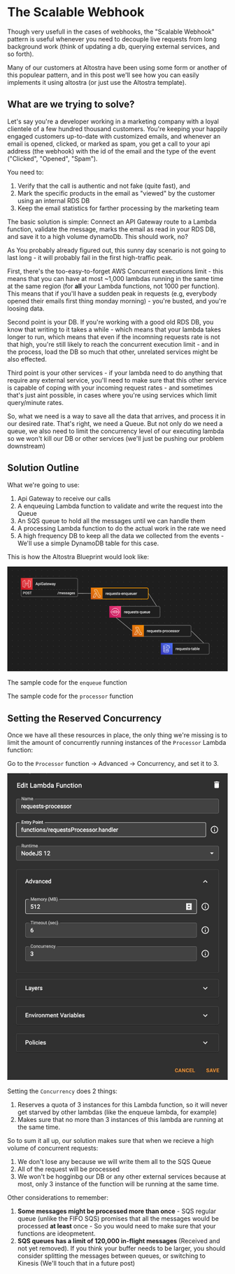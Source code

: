 # The Scalable Webhook

Though very usefull in the cases of webhooks, the "Scalable Webhook" pattern is useful whenever you need to decouple live requests from long background work (think of updating a db, querying external services, and so forth).

Many of our customers at Altostra have been using some form or another of this populear pattern, and in this post we'll see how you can easily implements it using altostra (or just use the Altostra template).

## What are we trying to solve?

Let's say you're a developer working in a marketing company with a loyal clientele of a few hundred thousand customers. You're keeping your happily engaged customers up-to-date with customized emails, and whenever an email is opened, clicked, or marked as spam, you get a call to your api address (the webhook) with the id of the email and the type of the event ("Clicked", "Opened", "Spam").

You need to:
1. Verify that the call is authentic and not fake (quite fast), and
2. Mark the specific products in the email as "viewed" by the customer using an internal RDS DB
3. Keep the email statistics for farther processing by the marketing team

The basic solution is simple: Connect an API Gateway route to a Lambda function, validate the message, marks the email as read in your RDS DB, and save it to a high volume dynamoDb. This should work, no?

As You probably already figured out, this sunny day scenario is not going to last long - it will probably fail in the first high-traffic peak.

First, there's the too-easy-to-forget AWS Concurrent executions limit - this means that you can have at most ~1,000 lambdas running in the same time at the same region (for **all** your Lambda functions, not 1000 per function). This means that if you'll have a sudden peak in requests (e.g, everybody opened their emails first thing monday morning) - you're busted, and you're loosing data.

Second point is your DB. If you're working with a good old RDS DB, you know that writing to it takes a while - which means that your lambda takes longer to run, which means that even if the incomning requests rate is not that high, you're still likely to reach the concurrent execution limit - and in the process, load the DB so much that other, unrelated services might be also effected.

Third point is your other services - if your lambda need to do anything that require any external service, you'll need to make sure that this other service is capable of coping with your incoming request rates - and sometimes that's just aint possible, in cases where you're using services which limit query/minute rates.

So, what we need is a way to save all the data that arrives, and process it in our desired rate. That's right, we need a Queue. But not only do we need a queue, we also need to limit the concurrency level of our executing lambda so we won't kill our DB or other services (we'll just be pushing our problem downstream)

## Solution Outline

What we're going to use:

1. Api Gateway to receive our calls
2. A enqueuing Lambda function to validate and write the request into the Queue
3. An SQS queue to hold all the messages until we can handle them
4. A processing Lambda function to do the actual work in the rate we need
5. A high frequency DB to keep all the data we collected from the events - We'll use a simple DynamoDB table for this case.

This is how the Altostra Blueprint would look like:

![Altostra Blueprint](./resources/BlueprintImage.png)

The sample code for the `enqueue` function
<script src="https://gist.github.com/yossale/8cc170ec0f21f222e586c01fc77338a8.js"></script>

The sample code for the `processor` function
<script src="https://gist.github.com/yossale/92287590c4164e3b3e0765fe010469e1.js"></script>

## Setting the Reserved Concurrency

Once we have all these resources in place, the only thing we're missing is to limit the amount of concurrently running instances of the `Processor` Lambda function:

Go to the `Processor` function -> Advanced -> Concurrency, and set it to 3.

![Function Concurrency](./resources/concurrencyDialog.jpeg)

Setting the `Concurrency` does 2 things:
1. Reserves a quota of 3 instances for this Lambda function, so it will never get starved by other lambdas (like the enqueue lambda, for example)
2. Makes sure that no more than 3 instances of this lambda are running at the same time.

So to sum it all up, our solution makes sure that when we recieve a high volume of concurrent requests:
1. We don't lose any because we will write them all to the SQS Queue
2. All of the request will be processed
3. We won't be hogginbg our DB or any other external services because at most, only 3 instance of the function will be running at the same time.

Other considerations to remember:
1. **Some messages might be processed more than once** - SQS regular queue (unlike the FIFO SQS) promises that all the messages would be processed **at least** once - So you would need to make sure that your functions are ideopmetent.
2. **SQS queues has a limit of 120,000 in-flight messages** (Received and not yet removed). If you think your buffer needs to be larger, you should consider splitting the messages between queues, or switching to Kinesis (We'll touch that in a future post)






